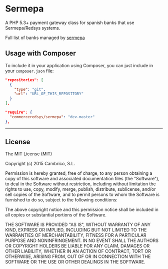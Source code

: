# Sermepa

A PHP 5.3+ payment gateway class for spanish banks that use Sermepa/Redsys systems.

Full list of banks managed by [sermepa](http://www.redsys.es/wps/portal/redsys/publica/acercade/nuestrosSocios)

## Usage with Composer

To include it in your application using Composer, you can just include in your `composer.json` file:

```json
"repositories": [
  {
    "type": "git",
    "url": "URL_OF_THIS_REPOSITORY"
  }
],

"require": {
  "commerceredsys/sermepa": "dev-master"
},
```

----------

License
-------
The MIT License (MIT)

Copyright (c) 2015 Cambrico, S.L.

Permission is hereby granted, free of charge, to any person obtaining a copy
of this software and associated documentation files (the "Software"), to deal
in the Software without restriction, including without limitation the rights
to use, copy, modify, merge, publish, distribute, sublicense, and/or sell
copies of the Software, and to permit persons to whom the Software is
furnished to do so, subject to the following conditions:

The above copyright notice and this permission notice shall be included in all
copies or substantial portions of the Software.

THE SOFTWARE IS PROVIDED "AS IS", WITHOUT WARRANTY OF ANY KIND, EXPRESS OR
IMPLIED, INCLUDING BUT NOT LIMITED TO THE WARRANTIES OF MERCHANTABILITY,
FITNESS FOR A PARTICULAR PURPOSE AND NONINFRINGEMENT. IN NO EVENT SHALL THE
AUTHORS OR COPYRIGHT HOLDERS BE LIABLE FOR ANY CLAIM, DAMAGES OR OTHER
LIABILITY, WHETHER IN AN ACTION OF CONTRACT, TORT OR OTHERWISE, ARISING FROM,
OUT OF OR IN CONNECTION WITH THE SOFTWARE OR THE USE OR OTHER DEALINGS IN THE
SOFTWARE.
